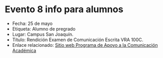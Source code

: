 # Evento 8 info para alumnos

* Fecha: 25 de mayo
* Etiqueta: Alumno de pregrado
* Lugar: Campus San Joaquín. 
* Título: Rendición Examen de Comunicación Escrita VRA 100C. 
* Enlace relacionado: [Sitio web Programa de Apoyo a la Comunicación Académica](http://comunicacionacademica.uc.cl/)


